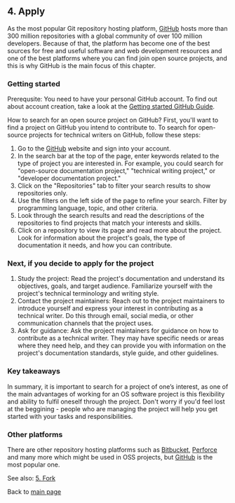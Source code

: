 ## 4. Apply

As the most popular Git repository hosting platform, [GitHub](http://www.github.com) hosts more than 300 million repositories with a global community of over 100 million developers. Because of that, the platform has become one of the best sources for free and useful software and web development resources and one of the best platforms where you can find join open source projects, and this is why GitHub is the main focus of this chapter. 

### Getting started

Prerequsite: You need to have your personal GitHub account. To find out about account creation, take a look at the [Getting started GitHub Guide](https://docs.github.com/en/get-started/onboarding/getting-started-with-your-github-account). 

How to search for an open source project on GitHub?
First, you'll want to find a project on GitHub you intend to contribute to. To search for open-source projects for technical writers on GitHub, follow these steps:

1. Go to the [GitHub](http://www.github.com) website and sign into your account.
2. In the search bar at the top of the page, enter keywords related to the type of project you are interested in. For example, you could search for "open-source documentation project," "technical writing project," or "developer documentation project."
3. Click on the "Repositories" tab to filter your search results to show repositories only.
4. Use the filters on the left side of the page to refine your search. Filter by programming language, topic, and other criteria.
5. Look through the search results and read the descriptions of the repositories to find projects that match your interests and skills.
6. Click on a repository to view its page and read more about the project. Look for information about the project's goals, the type of documentation it needs, and how you can contribute.

### Next, if you decide to apply for the project

1. Study the project: Read the project's documentation and understand its objectives, goals, and target audience. Familiarize yourself with the project's technical terminology and writing style.
2. Contact the project maintainers: Reach out to the project maintainers to introduce yourself and express your interest in contributing as a technical writer. Do this through email, social media, or other communication channels that the project uses.
3. Ask for guidance: Ask the project maintainers for guidance on how to contribute as a technical writer. They may have specific needs or areas where they need help, and they can provide you with information on the project's documentation standards, style guide, and other guidelines.

### Key takeaways

In summary, it is important to search for a project of one’s interest, as one of the main advantages of working for an OS software project is this flexibility and ability to fulfil oneself through the project. Don't worry if you'd feel lost at the beggining - people who are managing the project will help you get started with your tasks and responsibilities. 

### Other platforms 

There are other repository hosting platforms such as [Bitbucket](https://bitbucket.org/), [Perforce](https://www.perforce.com/) and many more which might be used in OSS projects, but [GitHub](http://www.github.com) is the most popular one.

See also: [5. Fork](fork.md)

Back to [main page](index.md)
